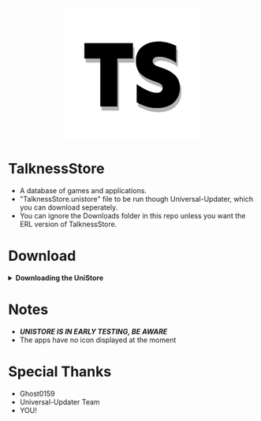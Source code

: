 <div align="center"><a href="https://github.com/TomTalker/TalknessStore/blob/master/TalknessStore.unistore"><img src="https://github.com/TomTalker/TalknessStore/blob/master/Resources/Logo/TalknessStoreBlack-1080x1080.png?raw=true" height="270px"></a></div>

# TalknessStore
- A database of games and applications.
- "TalknessStore.unistore" file to be run though Universal-Updater, which you can download seperately.
- You can ignore the Downloads folder in this repo unless you want the ERL version of TalknessStore. 

# Download
<details><summary><B>Downloading the UniStore</B></summary>

- Head over to [here](https://github.com/TomTalker/TalknessStore/blob/master/TalknessStore.unistore) to download.
- Or alternatively use these QR Codes to download from Universal-Updater

##### QR Code (Stable)
  <a href="https://github.com/TomTalker/TalknessStore/blob/master/Resources/QRs%20New/qr-code.png?raw=true"><img src="https://github.com/TomTalker/TalknessStore/blob/master/Resources/QRs%20New/qr-code.png?raw=true" height="300px"></a>
  
##### QR Code (Unstable)
  <a href="https://github.com/TomTalker/TalknessStore/blob/master/Resources/QRs%20New/qr-code%20(1).png?raw=true"><img src="https://github.com/TomTalker/TalknessStore/blob/master/Resources/QRs%20New/qr-code%20(1).png?raw=true" height="300px"></a>

  </details></details>

# Notes
- ***UNISTORE IS IN EARLY TESTING, BE AWARE***
- The apps have no icon displayed at the moment

# Special Thanks
- Ghost0159
- Universal-Updater Team
- YOU!

